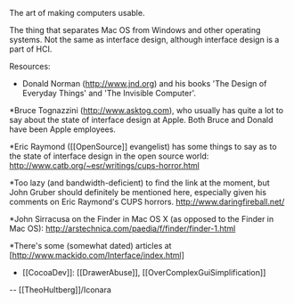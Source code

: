 The art of making computers usable.

The thing that separates Mac OS from Windows and other operating systems. Not the same as interface design, although interface design is a part of HCI.


Resources:

 

* Donald Norman (http://www.jnd.org) and his books 'The Design of Everyday Things' and 'The Invisible Computer'. 

*Bruce Tognazzini (http://www.asktog.com), who usually has quite a lot to say about the state of interface design at Apple. Both Bruce and Donald have been Apple employees.

*Eric Raymond ([[OpenSource]] evangelist) has some things to say as to the state of interface design in the open source world: http://www.catb.org/~esr/writings/cups-horror.html

*Too lazy (and bandwidth-deficient) to find the link at the moment, but John Gruber should definitely be mentioned here, especially given his comments on Eric Raymond's CUPS horrors. http://www.daringfireball.net/

*John Sirracusa on the Finder in Mac OS X (as opposed to the Finder in Mac OS): http://arstechnica.com/paedia/f/finder/finder-1.html

*There's some (somewhat dated) articles at [http://www.mackido.com/Interface/index.html]


* [[CocoaDev]]: [[DrawerAbuse]], [[OverComplexGuiSimplification]]



-- [[TheoHultberg]]/Iconara
